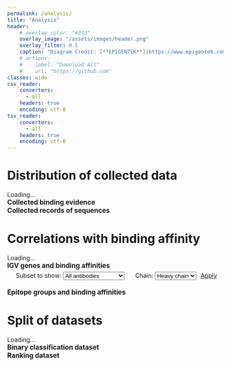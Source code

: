 ```yaml
---
permalink: /analysis/
title: "Analysis"
header: 
    # overlay_color: "#333"
    overlay_image: "/assets/images/header.png"
    overlay_filter: 0.5
    caption: "Diagram Credit: [**EPIGENTEK**](https://www.epigentek.com/)"
    # actions:
    #  - label: "Download All"
    #    url: "https://github.com"
classes: wide
csv_reader:
    converters:
      - all
    headers: true
    encoding: utf-8
tsv_reader:
    converters:
      - all
    headers: true
    encoding: utf-8
---
```

<style>
    form[id="vgene-options"] {
        display: flex;
    }
    form[id="vgene-options"] div {
        /* text-indent: 15px; */
        padding: 5px;
        display: inline;
        /* text-align: right; */
    }
    form[id="vgene-options"] select {
        display: inline;
    }
    form[id="vgene-options"] label {
        padding: 5px;
        text-indent: 15px;
    }
    summary {
    display: inline;
    cursor: pointer;
    }
    summary h2 {
        display: inline;
        font-size: 1.1em;
    }
    summary::-webkit-details-marker {
        display: none;
    }
    details[open] summary * i[class="fas fa-angle-right"] {
        transform: rotate(90deg);
    }
</style>
<script type="text/javascript" src="https://ajax.googleapis.com/ajax/libs/jquery/1.10.2/jquery.min.js"></script>
<script type="text/javascript" src="https://cdn.plot.ly/plotly-2.25.2.min.js" charset="utf-8"></script>
<script src="https://cdn.jsdelivr.net/npm/d3@7"></script>
<script type="module">
function valuecount_keys(rows, keys) {
    var pair_values = [];
    for (var row of rows) {
        var row_pair_values = [];
        for (var key of keys) {
            row_pair_values.push(row[key]);
        };
        pair_values.push(row_pair_values);
    };
    var dedup_pair_values = uniq(pair_values);
    var dedup_pair_counts = dedup_pair_values.map(function(pair) {
        return pair_values.map(function(row) {
            return JSON.stringify(row) === JSON.stringify(pair) ? 1 : 0;
        }).reduce(function(a, b) {
            return a + b
        })
    });
    var dedup_pair = dedup_pair_values.map( (row, index) => [row, dedup_pair_counts[index]] );
    var sorted_pair = dedup_pair.sort( (a, b) => b[1] - a[1] );
    dedup_pair_counts = sorted_pair.map( (row) => row[1] );
    dedup_pair_values = sorted_pair.map( (row) => row[0] );
    return [dedup_pair_values, dedup_pair_counts]
};
function uniq(a) {
    return a.sort().filter(function(item, pos, ary) {
        return !pos || JSON.stringify(item) != JSON.stringify(ary[pos - 1]);
    });
};
function filter_by_threshold(values, threshold=20, ...otherarrs) {
    var ifgood = values.map( (value) => value > threshold );
    var filtered_values = values.filter( (value, index) => ifgood[index]);
    var filtered_arrs = [filtered_values];
    for (var otherarr of otherarrs) {
        filtered_arrs.push(otherarr.filter( (value, index) => ifgood[index]));
    };
    return filtered_arrs;
}
async function plot_sunburst(tablefilepath, placeid, parentcolname, childcolname, threshold=20) {
    var rows = await d3.csv(tablefilepath);
    if (tablefilepath.includes("record")) {
        const abtype = await d3.csv("../_data/tables/ab_type.csv");
        rows = rows.map( (row) => {
            var hseq = row["Hseq"];
            var lseq = row["Lseq"];
            var matched_abtype = abtype.filter( (rec) => (rec["Hseq"]===hseq) && (rec["Lseq"]===lseq) );
            var row_abtype = matched_abtype.map( (rec) => rec["ab_type"] );
            row["ab_type"] = row_abtype;
            return row
        });
        console.log(rows);
    }
    var [dedup_pair_values, dedup_pair_counts] = valuecount_keys(rows, [childcolname, parentcolname]);
    var [dedup_parent_values, dedup_parent_counts] = valuecount_keys(rows, [parentcolname]);
    var labels = dedup_pair_values.map( (row) => row[0] ).concat(dedup_parent_values.map( (row) => row[0] ));
    var parents = dedup_pair_values.map( (row) => row[1] ).concat(dedup_parent_values.map( (row) => "" ));
    var values = dedup_pair_counts.concat(dedup_parent_counts);
    [values, labels, parents] = filter_by_threshold(values, threshold, labels, parents);
    var ids = parents.map( (row, index) => row === "" ? labels[index] : row + " - " + labels[index] );
    var data = [{
        type: "sunburst",
        // maxdepth: 2,
        ids: ids,
        labels: labels,
        parents: parents,
        values: values,
        outsidetextfont: {size: 20, color: "#377eb8"},
        leaf: {opacity: 0.4},
        marker: {line: {width: 2}},
        branchvalues: "total",
    }];
    var layout = {
        margin: {l: 0, r: 0, b: 30, t:0},
        height: 600,
    };
    Plotly.newPlot(placeid, data, layout);
}
async function plot_vgene_stackedbar(placeid, rbd_varant="WT", chain="H") {
    const vgene = await d3.csv("../_data/tables/vgene.csv");
    const evidence = await d3.csv("../_data/tables/evidence.csv");
    var rbd_evidence = evidence.filter( (row) => row["target_type"] === "RBD");
    var variant_rbd_evidence = rbd_evidence.filter( (row) => row["target"] === rbd_varant);
    var variant_rbd_evidence_abidxs = variant_rbd_evidence.map( (row) => row["ab_idx"] );
    var joined_vgene = [];
    for (var row of vgene) {
        if ((row["ab_idx"] === "") || (row["ab_idx"].startsWith("added"))) {
            row["binding"] = "Not binding";
            joined_vgene.push(row);
        } else if (variant_rbd_evidence_abidxs.includes(row["ab_idx"])) {
            var ab_evidence_binding = variant_rbd_evidence.filter( (evidence) => evidence["ab_idx"] === row["ab_idx"] ).map( (evidence) => evidence["binding"] === "1" );
            row["binding"] = ab_evidence_binding.every( (evidence) => evidence) ? "Binding" : "Not binding";
            joined_vgene.push(row);
        }
    };
    var chain_vgene = joined_vgene.filter( (row) => row["chain"] === chain );
    var [dedup_pair_values, dedup_pair_counts] = valuecount_keys(chain_vgene, ["V gene", "binding"]);
    var isbinding = dedup_pair_values.map( (row) => row[1] === "Binding" );
    var binding_vgenes = dedup_pair_values.filter( (row, index) => isbinding[index] ).map( (row) => row[0] );
    var notbinding_vgenes = dedup_pair_values.filter( (row, index) => !isbinding[index] ).map( (row) => row[0] );
    var binding_vgene_counts = dedup_pair_counts.filter( (row, index) => isbinding[index] );
    var notbinding_vgene_counts = dedup_pair_counts.filter( (row, index) => !isbinding[index] );
    var binding = {
        x: binding_vgenes,
        y: binding_vgene_counts,
        name: "Binding",
        type: "bar",
    };
    var notbinding = {
        x: notbinding_vgenes,
        y: notbinding_vgene_counts,
        name: "Not binding",
        type: "bar",
    };
    var data = [binding, notbinding];
    var layout = {
        margin: {l: 100, r: 0, b: 100, t:0},
        height: 600,
        barmode: "stack",
        xaxis: {tickangle: -45},
    };
    Plotly.newPlot(placeid, data, layout);
}
async function plot_box(tablefilepath, placeid, rbd_varant="WT", column="checked_epitope_group", title="Epitope Group", chain="H", threshold=5) {
    var epitopegrp = await d3.csv(tablefilepath);
    if (tablefilepath.includes("vgene")) {
       epitopegrp = epitopegrp.filter( (row) => row["chain"] === chain ); 
    }
    const evidence = await d3.csv("../_data/tables/evidence.csv");
    var rbd_evidence = evidence.filter( (row) => (row["target_type"] === "RBD") && (["SPR","BLI"].includes(row["evidence"])) );
    var variant_rbd_evidence = rbd_evidence.filter( (row) => row["target"] === rbd_varant);
    var variant_rbd_evidence_abidxs = variant_rbd_evidence.map( (row) => row["ab_idx"] );
    var joined = [];
    for (var row of epitopegrp) {
         if (variant_rbd_evidence_abidxs.includes(row["ab_idx"])) {
            var ab_evidence_kds = variant_rbd_evidence.filter( (evidence) => evidence["ab_idx"] === row["ab_idx"] ).map( (evidence) => parseFloat(evidence["KD"]) );
            row["KD"] = ab_evidence_kds.reduce( (a, b) => a + b ) / ab_evidence_kds.length;
            joined.push(row);
        }
    };
    var [uniq_epitopegrps, uniq_epitopegrp_counts] = valuecount_keys(joined, [column]);
    var traces = [];
    for (var epitopegrp of uniq_epitopegrps) {
        var epitopegrp_subset = joined.filter( (row) => row[column] === epitopegrp[0] );
        if (epitopegrp_subset.length >= threshold) {
            var trace = {
                y: epitopegrp_subset.map( (row) => Math.log10(row["KD"]) ),
                type: "box",
                name: epitopegrp[0],
                boxpoints: 'all',
            };
            traces.push(trace);
        }
    };
    var data = traces;
    var layout = {
        margin: {l: 50, r: 0, b: 100, t:0},
        height: 600,
        xaxis: {
            title: title
        },
        yaxis: {title: "log10(KD)"},
    };
    if (traces.length >= 12) {
        layout.xaxis.tickangle = -45;
    }
    Plotly.newPlot(placeid, data, layout);
}
async function plot_parcats(tablefilepath, placeid, columns=["ds","usage","matched_lineage","binding"], colorselected=false) {
    if (tablefilepath.includes("csv")) {
        var sep = ",";
    } else if (tablefilepath.includes("tsv")) {
        var sep = "\t";
    }
    const ds = await d3.dsv(sep, tablefilepath);
    var colorscale = [[0, 'lightsteelblue'], [1, 'mediumseagreen']];
    var dimensions = [];
    for (var column of columns) {
        if ( column === "ds" ) {
            var dsDim = {
                values: ds.map( (row) => row["ds"] ),
                categoryarray: ["train","val","test","unused"],
                label: "Dataset"
            };
            dimensions.push(dsDim);
        } else if ( column === "usage" ) {
            var usageDim = {
                values: ds.map( (row) => row["usage"] ),
                categoryarray: ["trainval","trainval;negative","unseen_wt","unseen_wt;negative","unseen_omicron","seen_omicron"],
                label: "Usage"
            };
            dimensions.push(usageDim);
        } else if ( column === "matched_lineage" ) {
            var lineageDim = {
                values: ds.map( (row) => row["matched_lineage"] ),
                categoryarray: ["WT","Alpha","R346S","V367F","Q493R","A475V","N440K","L452R","E484K","K417N","S477N","N439K","V483A","Delta","Beta","Mu","Gamma","OmicronBA.1","OmicronBA.1.1","OmicronBA.2"],
                label: "Lineage"
            };
            dimensions.push(lineageDim);
        } else if ( column === "binding" ) {
            var bindingDim = {
                values: ds.map( (row) => row["binding"] ),
                label: "Binding or not",
                categoryarray: ["True", "False"],
                ticktext: ["Binding", "Not binding"],
            };
            dimensions.push(bindingDim);
            var color = bindingDim.values.map( (row) => row === "True" ? 0 : 1 );
            var colorscale = [[0, 'mediumseagreen'], [1, 'lightsteelblue']];
        } else if ( column === "Ab_type" ) {
            var Abtypes_order = ["IgG","Fab","Fv","Nb"];
            Abtypes_order = Abtypes_order.filter( (abtype) => ds.some( (row) => row["Ab_type"] === abtype ) );
            var AbtypeDim = {
                values: ds.map( (row) => row["Ab_type"] ),
                label: "Ab form",
                categoryarray: Abtypes_order,
            };
            dimensions.push(AbtypeDim);
        } else if ( column === "ab_type" ) {
            var abtypeDim = {
                values: ds.map( (row) => row["ab_type"] ),
                label: "Ab form",
                categoryarray: ["IgG","Fab","Fv","Nb"],
            };
            dimensions.push(abtypeDim);
        } else if ( column === "evidence" ) {
            var evidenceDim = {
                values: ds.map( (row) => row["evidence"] ),
                label: "Experiments",
            }
            dimensions.push(evidenceDim);
        } else if ( column === "binding_lv" ) {
            var kdDim = {
                values: ds.map( (row) => parseFloat(row["binding_lv"])-3 ),
                label: "log10(Avg. KD)",
                categoryorder: 'category ascending',
            }
            dimensions.push(kdDim);
            var color = kdDim.values;
            var colorscale = [[0, 'firebrick'], [1, 'lightsteelblue']];
        } else if ( column === "target_type" ) {
            var targettypeDim = {
                values: ds.map( (row) => row["target_type"] ),
                label: "Binding to",
                categoryorder: 'category ascending',
            };
            dimensions.push(targettypeDim);
        } else {
        }
    }
    var traces = [{
        type: "parcats",
        dimensions: dimensions,
        hoverinfo: 'count+probability',
        labelfont: {size: 18},
    }];
    if (colorselected) {
        traces[0].line = {};
        traces[0].line.color = new Int8Array(ds.length);
        traces[0].line.colorscale = [[0, 'gray'], [1, 'firebrick']];
        traces[0].line.cmin = 0;
        traces[0].line.cmax = 1;
    } else {
        traces[0].line = {};
        traces[0].line.color = color;
        traces[0].line.colorscale = colorscale;
    }
    var layout = {
        margin: {l: 20, r: 30, b: 50, t:60},
        height: 600,
    };
    Plotly.newPlot(placeid, traces, layout);
    if (colorselected) {
        function update_color(points_data) {
            var new_color = new Int8Array(ds.length);
            for(var i = 0; i < points_data.points.length; i++) {
                new_color[points_data.points[i].pointNumber] = 1;
            }
            Plotly.restyle(placeid, {'line.color': [new_color]}, 0);
        };
        document.getElementById(placeid).on('plotly_click', update_color);
    }
};
plot_parcats("../_data/tables/evidence.csv", "plot-distribution-evidence", ["evidence","Ab_type","target_type"], true);
// plot_sunburst("../_data/tables/evidence.csv", "plot-distribution-evidence", "evidence", "Ab_type");
plot_sunburst("../_data/tables/record.csv", "plot-distribution-record", "source", "ab_type");
plot_vgene_stackedbar("plot-correlations-vgene");
// plot_box("../_data/tables/vgene.csv", "plot-correlations-vgene", "WT", "V gene", "IGHV Gene", "H", 20);
plot_box("../_data/tables/epitope_group.csv", "plot-correlations-epitope");
plot_parcats("../_data/datasets/classification_variantrbd.tsv", "plot-ds-split-clsds");
plot_parcats("../_data/datasets/regression_wtrbd.tsv", "plot-ds-split-rankds", ["ds","Ab_type","evidence","binding_lv"]);
$("#plot-distribution").text("");
$("#plot-correlations").text("");
$("#plot-ds-split").text("");
function click_changecolor(element) {
    if (element.style.color === "grey") {
        element.style.color = "black";
    } else {
        element.style.color = "grey";
    }
}
$(document).ready(function() {
    $("#vgene-button").click(function() {
        var subset = $("#vgene-select-subset").val();
        var chain = $("#vgene-select-chain").val() === "Light chain" ? "L" : "H";
        $("#vgene-button").text("Loading...");
        if (subset === "All antibodies") {
            plot_vgene_stackedbar("plot-correlations-vgene","WT",chain);
        } else {
            plot_box("../_data/tables/vgene.csv", "plot-correlations-vgene", "WT", "V gene", "IGV Gene", chain, 20);
        }
        $("#vgene-button").text("Apply");
    });
    $("details summary h2").click(function(){
        click_changecolor(this);
    })
})
</script>
<h1 id="distribution">Distribution of collected data</h1>
<div id="plot-distribution">Loading...</div>
<details open>
<summary><h2>Collected binding evidence  <i class="fas fa-angle-right"></i></h2></summary>
<div id="plot-distribution-evidence"></div></details>
<details open>
<summary><h2>Collected records of sequences  <i class="fas fa-angle-right"></i></h2></summary>
<div id="plot-distribution-record"></div></details>

<h1 id="correlations">Correlations with binding affinity</h1>
<div id="plot-correlations">Loading...</div>
<details open>
<summary><h2>IGV genes and binding affinities  <i class="fas fa-angle-right"></i></h2></summary>
<form id="vgene-options">
<label for="vgene-select-subset">Subset to show: <select id="vgene-select-subset">
<option selected>All antibodies</option>
<option>Only those with K_D</option>
</select></label>
<label for="vgene-select-chain">Chain: <select id="vgene-select-chain">
<option selected>Heavy chain</option>
<option>Light chain</option>
</select></label>
<div><a href="#correlations" class="btn btn--primary" id="vgene-button">Apply</a></div>
</form>
<div id="plot-correlations-vgene"></div></details>
<details open>
<summary><h2>Epitope groups and binding affinities  <i class="fas fa-angle-right"></i></h2></summary>
<div id="plot-correlations-epitope"></div></details>

<h1 id="ds-split">Split of datasets</h1>
<div id="plot-ds-split">Loading...</div>
<details open>
<summary><h2>Binary classification dataset  <i class="fas fa-angle-right"></i></h2></summary>
<div id="plot-ds-split-clsds"></div></details>
<details open>
<summary><h2>Ranking dataset  <i class="fas fa-angle-right"></i></h2></summary>
<div id="plot-ds-split-rankds"></div></details>